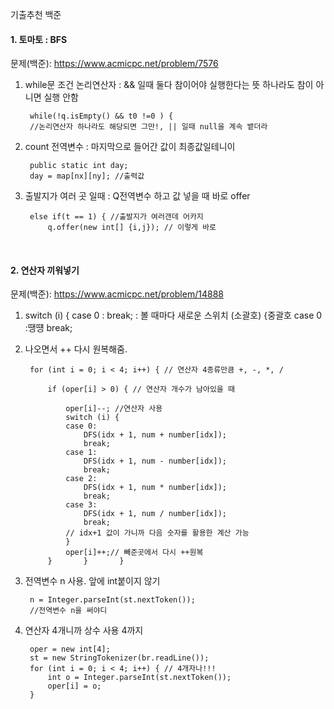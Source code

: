 기출추천 백준

#### 1. 토마토 : BFS
문제(백준): https://www.acmicpc.net/problem/7576 <br>
1) while문 조건 논리연산자 : && 일때 둘다 참이어야 실행한다는 뜻 하나라도 참이 아니면 실행 안함

		while(!q.isEmpty() && t0 !=0 ) {
		//논리연산자 하나라도 해당되면 그만!, || 일때 null을 계속 뱉더라

2) count 전역변수 : 마지막으로 들어간 값이 최종값일테니이
        
        public static int day;
        day = map[nx][ny]; //출력값

3) 출발지가 여러 곳 일때 : Q전역변수 하고 값 넣을 때 바로 offer

		else if(t == 1) { //출발지가 여러갠데 어카지
			q.offer(new int[] {i,j}); // 이렇게 바로 

<br>

#### 2. 연산자 끼워넣기
문제(백준): https://www.acmicpc.net/problem/14888 <br>
1) switch (i) { case 0 : break; : 볼 때마다 새로운 스위치 (소괄호) {중괄호 case 0 :땡떙 break;
2) 나오면서 ++ 다시 원복해줌.

		for (int i = 0; i < 4; i++) { // 연산자 4종류만큼 +, -, *, /

			if (oper[i] > 0) { // 연산자 개수가 남아있을 때
				
				oper[i]--; //연산자 사용 
				switch (i) {
				case 0:
					DFS(idx + 1, num + number[idx]);
					break;
				case 1:
					DFS(idx + 1, num - number[idx]);
					break;
				case 2:
					DFS(idx + 1, num * number[idx]);
					break;
				case 3:
					DFS(idx + 1, num / number[idx]);
					break;
				// idx+1 값이 가니까 다음 숫자를 활용한 계산 가능
				}
				oper[i]++;// 빼준곳에서 다시 ++원복
			}		}		}

3) 전역변수 n 사용. 앞에 int붙이지 않기

		n = Integer.parseInt(st.nextToken());
		//전역변수 n을 써야디

4) 연산자 4개니까 상수 사용 4까지

		oper = new int[4];
		st = new StringTokenizer(br.readLine());
		for (int i = 0; i < 4; i++) { // 4개자나!!!
			int o = Integer.parseInt(st.nextToken());
			oper[i] = o;
		}

